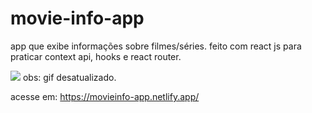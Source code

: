 # movie-info-app
app que exibe informações sobre filmes/séries. feito com react js para praticar context api, hooks e react router.

<img src="https://raw.githubusercontent.com/herbertizidro/movie-info-app/develop/src/components/images/demo02.gif">
obs: gif desatualizado.

acesse em: https://movieinfo-app.netlify.app/



